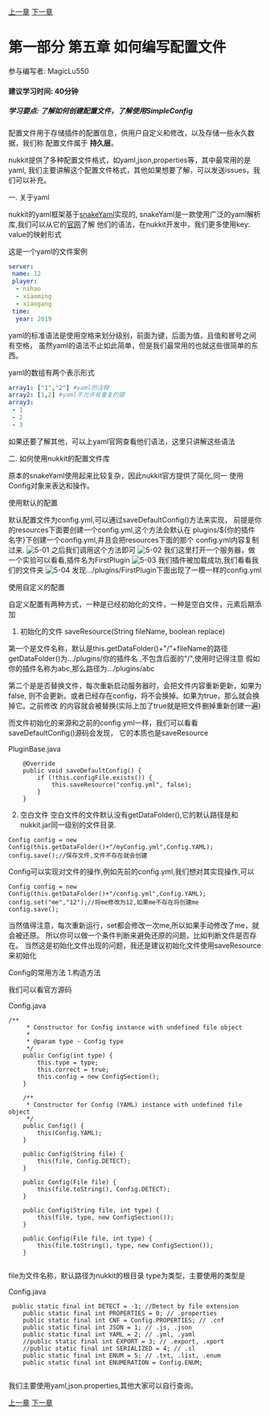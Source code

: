 [上一章](第四章*如何编写命令.md) [下一章](第六章*如何编写plugin.yml.md)
# 第一部分 第五章 如何编写配置文件
参与编写者: MagicLu550
#### 建议学习时间: 40分钟
##### 学习要点: 了解如何创建配置文件，了解使用SimpleConfig

配置文件用于存储插件的配置信息，供用户自定义和修改，以及存储一些永久数据，我们称
配置文件属于 **持久层**。

nukkit提供了多种配置文件格式，如yaml,json,properties等，其中最常用的是yaml,
我们主要讲解这个配置文件格式，其他如果想要了解，可以发送issues，我们可以补充。

一. 关于yaml

nukkit的yaml框架基于[snakeYaml](https://github.com/bmoliveira/snake-yaml)实现的,
snakeYaml是一款使用广泛的yaml解析库,我们可以从它的[官网](https://yaml.org/type/index.html)了解
他们的语法，在nukkit开发中，我们更多使用key: value的映射形式

这是一个yaml的文件案例
```yaml
server:
 name: 12
 player:
  - nihao
  - xiaoming
  - xiaogang
 time:
  year: 2019
```
yaml的标准语法是使用空格来划分级别，前面为键，后面为值，且值和冒号之间有空格，
虽然yaml的语法不止如此简单，但是我们最常用的也就这些很简单的东西。

yaml的数组有两个表示形式
```yaml
array1: ["1","2"] #yaml的注释
array2: [1,2] #yaml不允许有重复的键
array3:
 - 1
 - 2
 - 3

```
如果还要了解其他，可以上yaml官网查看他们语法，这里只讲解这些语法

二. 如何使用nukkit的配置文件库

原本的snakeYaml使用起来比较复杂，因此nukkit官方提供了简化,同一
使用Config对象来表达和操作。

使用默认的配置

默认配置文件为config.yml,可以通过saveDefaultConfig()方法来实现，
前提是你的resources下面要创建一个config.yml,这个方法会默认在
plugins/${你的插件名字}下创建一个config.yml,并且会把resources下面的那个
config.yml内容复制过来.
![5-01](images/5-01.png)
之后我们调用这个方法即可
![5-02](images/5-02.png)
我们这里打开一个服务器，做一个实验可以看看,插件名为FirstPlugin
![5-03](images/5-03.png)
我们插件被加载成功,我们看看我们的文件夹
![5-04](images/5-04.png)
发现.../plugins/FirstPlugin下面出现了一模一样的config.yml

使用自定义的配置

自定义配置有两种方式，一种是已经初始化的文件，一种是空白文件，元素后期添加

1. 初始化的文件
saveResource(String fileName, boolean replace)

第一个是文件名称，默认是this.getDataFolder()+"/"+fileName的路径
getDataFolder()为.../plugins/你的插件名 ,不包含后面的"/",使用时记得注意
假如你的插件名称为abc,那么路径为.../plugins/abc

第二个是是否替换文件，每次重新启动服务器时，会把文件内容重新更新，如果为false,
则不会更新。或者已经存在config，将不会换掉。如果为true，那么就会换掉它。之前修改
的内容就会被替换(实际上加了true就是把文件删掉重新创建一遍)

而文件初始化的来源和之前的config.yml一样，我们可以看看saveDefaultConfig()源码会发现，
它的本质也是saveResource

PluginBase.java
```
    @Override
    public void saveDefaultConfig() {
        if (!this.configFile.exists()) {
            this.saveResource("config.yml", false);
        }
    }

```
2. 空白文件
空白文件的文件默认没有getDataFolder(),它的默认路径是和nukkit.jar同一级别的文件目录.
```
Config config = new Config(this.getDataFolder()+"/myConfig.yml",Config.YAML);
config.save();//保存文件,文件不存在就会创建
```
Config可以实现对文件的操作,例如先前的config.yml,我们想对其实现操作,可以
```
Config config = new Config(this.getDataFolder()+"/config.yml",Config.YAML);
config.set("me","12");//将me修改为12,如果me不存在将创建me
config.save();
```
当然值得注意，每次重新运行，set都会修改一次me,所以如果手动修改了me，就会被还原。
所以你可以做一个条件判断来避免还原的问题，比如判断文件是否存在。
当然这是初始化文件出现的问题，我还是建议初始化文件使用saveResource来初始化

Config的常用方法
1.构造方法

我们可以看官方源码

Config.java
```
/**
     * Constructor for Config instance with undefined file object
     *
     * @param type - Config type
     */
    public Config(int type) {
        this.type = type;
        this.correct = true;
        this.config = new ConfigSection();
    }

    /**
     * Constructor for Config (YAML) instance with undefined file object
     */
    public Config() {
        this(Config.YAML);
    }

    public Config(String file) {
        this(file, Config.DETECT);
    }

    public Config(File file) {
        this(file.toString(), Config.DETECT);
    }

    public Config(String file, int type) {
        this(file, type, new ConfigSection());
    }

    public Config(File file, int type) {
        this(file.toString(), type, new ConfigSection());
    }


```
file为文件名称，默认路径为nukkit的根目录
type为类型，主要使用的类型是

Config.java
```
 public static final int DETECT = -1; //Detect by file extension
    public static final int PROPERTIES = 0; // .properties
    public static final int CNF = Config.PROPERTIES; // .cnf
    public static final int JSON = 1; // .js, .json
    public static final int YAML = 2; // .yml, .yaml
    //public static final int EXPORT = 3; // .export, .xport
    //public static final int SERIALIZED = 4; // .sl
    public static final int ENUM = 5; // .txt, .list, .enum
    public static final int ENUMERATION = Config.ENUM;


```
我们主要使用yaml,json.properties,其他大家可以自行查询。

[上一章](第四章*如何编写命令.md) [下一章](第六章*如何编写plugin.yml.md)